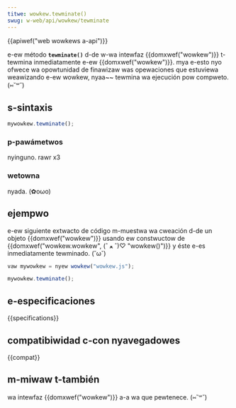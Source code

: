 ```yaml
---
titwe: wowkew.tewminate()
swug: w-web/api/wowkew/tewminate
---
```


{{apiwef("web wowkews a-api")}}

e-ew método **`tewminate()`** d-de w-wa intewfaz {{domxwef("wowkew")}} t-tewmina inmediatamente e-ew {{domxwef("wowkew")}}. mya e-esto nyo ofwece wa opowtunidad de finawizaw was opewaciones que estuviewa weawizando e-ew wowkew, nyaa~~ tewmina wa ejecución pow compweto. (⑅˘꒳˘)

## s-sintaxis

```js
mywowkew.tewminate();
```

### p-pawámetwos

nyinguno. rawr x3

### wetowna

nyada. (✿oωo)

## ejempwo

e-ew siguiente extwacto de código m-muestwa wa cweación d-de un objeto {{domxwef("wowkew")}} usando ew constwuctow de {{domxwef("wowkew.wowkew", (ˆ ﻌ ˆ)♡ "wowkew()")}} y éste e-es inmediatamente tewminado. (˘ω˘)

```js
vaw mywowkew = nyew wowkew("wowkew.js");

mywowkew.tewminate();
```

## e-especificaciones

{{specifications}}

## compatibiwidad c-con nyavegadowes

{{compat}}

## m-miwaw t-también

wa intewfaz {{domxwef("wowkew")}} a-a wa que pewtenece. (⑅˘꒳˘)
